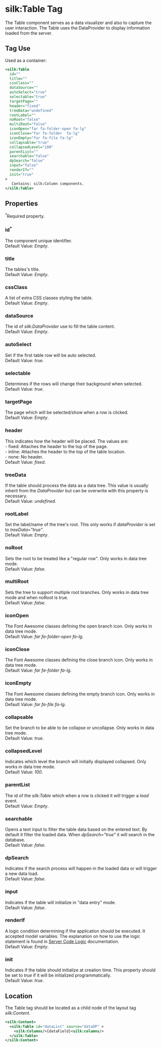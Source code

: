 # silk:Table Tag
The Table component serves as a data visualizer and also to capture the user interaction. The Table uses the DataProvider to display information loaded from the server.

## Tag Use
Used as a container:
```xml
<silk:Table
  id=""
  title=""
  cssClass=""
  dataSource=""
  autoSelect="true"
  selectable="true"
  targetPage=""
  header="fixed"
  treeData="undefined"
  rootLabel=""
  noRoot="false"
  multiRoot="false"
  iconOpen="far fa-folder-open fa-lg"
  iconClose="far fa-folder  fa-lg"
  iconEmpty="far fa-file fa-lg"
  collapsable="true"
  collapsedLevel="100"
  parentList=""
  searchable="false"
  dpSearch="false"
  input="false"
  renderIf=""
  init="true"
>
   Contains: silk:Column components.
</silk:Table>
```

## Properties 
<sup>*</sup>Required property.
### id<sup>*</sup>
The component unique identifier.<br>Default Value: *Empty*.
### title
The tables's title.<br>Default Value: *Empty*.
### cssClass
A list of extra CSS classes styling the table.<br>Default Value: *Empty*.
### dataSource
The id of *silk:DataProvider* use to fill the table content.<br>Default Value: *Empty*.
### autoSelect
Set if the first table row will be auto selected.<br>Default Value: *true*.
### selectable
Determines if the rows will change their background when selected.<br>Default Value: *true*.
### targetPage
The page which will be selected/show when a row is clicked.<br>Default Value: *Empty*.
### header
This indicates how the header will be placed. The values are:<br>- fixed: Attaches the header to the top of the page.<br>- inline: Attaches the header to the top of the table location.<br>- none: No header.<br>Default Value: *fixed*.
### treeData
If the table should process the data as a data tree. This value is usually inherit from the *DataProvider* but can be overwrite with this property is necessary.<br>Default Value: *undefined*.
### rootLabel
Set the label/name of the tree's root. This only works if *dataProvider* is set to *treeData="true"*.<br>Default Value: *Empty*.
### noRoot
Sets the root to be treated like a "regular row". Only works in data tree mode.<br>Default Value: *false*.
### multiRoot
Sets the tree to support multiple root branches. Only works in data tree mode and when noRoot is true.<br>Default Value: *false*.
### iconOpen
The Font Awesome classes defining the open branch icon. Only works in data tree mode.<br>Default Value: *far fa-folder-open fa-lg*.
### iconClose
The Font Awesome classes defining the close branch icon. Only works in data tree mode.<br>Default Value: *far fa-folder  fa-lg*.
### iconEmpty
The Font Awesome classes defining the empty branch icon. Only works in data tree mode.<br>Default Value: *far fa-file fa-lg*.
### collapsable
Set the branch to be able to be collapse or uncollapse. Only works in data tree mode.<br>Default Value: *true*.
### collapsedLevel
Indicates which level the branch will initially displayed collapsed. Only works in data tree mode.<br>Default Value: *100*.
### parentList
The id of the *silk:Table* which when a row is clicked it will trigger a *load* event.<br>Default Value: *Empty*.
### searchable
Opens a text input to filter the table data based on the entered text. By default it filter the loaded data. When *dpSearch="true"* it will search in the database.<br>Default Value: *false*.
### dpSearch
Indicates if the search process will happen in the loaded data or will trigger a new data load.<br>Default Value: *false*.
### input
Indicates if the table will initialize in "data entry" mode.<br>Default Value: *false*.
### renderIf
A logic condition determining if the application should be executed. It accepted model variables. The explanation on how to use the logic statement is found in <a href="how_to/server_code_logic.md">Server Code Logic</a> documentation.<br>Default Value: *Empty*.
### init
Indicates if the table should initialize at creation time. This property should be set to *true* if it will be initialized programmatically.<br>Default Value: *true*.
## Location

The Table tag should be located as a child node of the layout tag *silk:Content*.

```xml
<silk:Content>
  <silk:Table id="dataList" source="dataDP" >
    <silk:Columns/>{dataField}<silk:columns/>
  </silk:Table>
</silk:Content>
```
